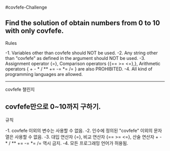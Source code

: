 #covfefe-Challenge

Find the solution of obtain numbers from 0 to 10 with only covfefe.
---

Rules

-1. Variables other than covfefe should NOT be used.
-2. Any string other than "covfefe" as defined in the argument should NOT be used.
-3. Assignment operator {=}, Comparison operators {{== >= <=},}, Arithmetic operators { + - * / \** += -= *= /= } are also PROHIBITED.
-4. All kind of programming languages are allowed.

------
covfefe 챌린지

covfefe만으로 0~10까지 구하기.
---

규칙

-1. covfefe 이외의 변수는 사용할 수 없음.
-2. 인수에 정의된 "covfefe" 이외의 문자열은 사용할 수 없음.
-3. 대입 연산자 {=}, 비교 연산자 {== >= <=}, 산술 연산자 + - * / \** += -= *= /= 역시 금지.
-4. 모든 프로그래밍 언어가 허용됨.
